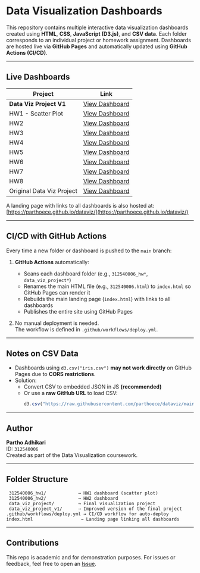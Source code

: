 # Data Visualization Dashboards

This repository contains multiple interactive data visualization dashboards created using **HTML**, **CSS**, **JavaScript (D3.js)**, and **CSV data**. Each folder corresponds to an individual project or homework assignment. Dashboards are hosted live via **GitHub Pages** and automatically updated using **GitHub Actions (CI/CD)**.

---

## Live Dashboards

| Project | Link |
|--------|------|
|  **Data Viz Project V1** | [View Dashboard](https://parthoece.github.io/dataviz/data_viz_project_v1/) |
| HW1 - Scatter Plot        | [View Dashboard](https://parthoece.github.io/dataviz/312540006_hw1/) |
| HW2                      | [View Dashboard](https://parthoece.github.io/dataviz/312540006_hw2/) |
| HW3                      | [View Dashboard](https://parthoece.github.io/dataviz/312540006_hw3/) |
| HW4                      | [View Dashboard](https://parthoece.github.io/dataviz/312540006_hw4/) |
| HW5                      | [View Dashboard](https://parthoece.github.io/dataviz/312540006_hw5/) |
| HW6                      | [View Dashboard](https://parthoece.github.io/dataviz/312540006_hw6/) |
| HW7                      | [View Dashboard](https://parthoece.github.io/dataviz/312540006_hw7/) |
| HW8                      | [View Dashboard](https://parthoece.github.io/dataviz/312540006_hw8/) |
| Original Data Viz Project | [View Dashboard](https://parthoece.github.io/dataviz/data_viz_project/) |

 A landing page with links to all dashboards is also hosted at:  
  [https://parthoece.github.io/dataviz/](https://parthoece.github.io/dataviz/)

---

## CI/CD with GitHub Actions

Every time a new folder or dashboard is pushed to the `main` branch:

1. **GitHub Actions** automatically:
   - Scans each dashboard folder (e.g., `312540006_hw*`, `data_viz_project*`)
   - Renames the main HTML file (e.g., `312540006.html`) to `index.html` so GitHub Pages can render it
   - Rebuilds the main landing page (`index.html`) with links to all dashboards
   - Publishes the entire site using GitHub Pages

2. No manual deployment is needed.  
   The workflow is defined in `.github/workflows/deploy.yml`.

---

##  Notes on CSV Data

- Dashboards using `d3.csv("iris.csv")` **may not work directly** on GitHub Pages due to **CORS restrictions**.
- Solution:
  - Convert CSV to embedded JSON in JS **(recommended)**  
  - Or use a **raw GitHub URL** to load CSV:
    ```js
    d3.csv("https://raw.githubusercontent.com/parthoece/dataviz/main/312540006_hw1/iris.csv")
    ```

---

##  Author

**Partho Adhikari**  
ID: `312540006`  
Created as part of the Data Visualization coursework.

---

##  Folder Structure

```
 312540006_hw1/            → HW1 dashboard (scatter plot)
 312540006_hw2/            → HW2 dashboard
 data_viz_project/         → Final visualization project
 data_viz_project_v1/      → Improved version of the final project
.github/workflows/deploy.yml → CI/CD workflow for auto-deploy
index.html                  → Landing page linking all dashboards
```

---

##  Contributions

This repo is academic and for demonstration purposes. For issues or feedback, feel free to open an [Issue](https://github.com/parthoece/dataviz/issues).
